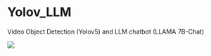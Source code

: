 # Yolov_LLM
Video Object Detection (Yolov5) and LLM chatbot (LLAMA 7B-Chat)


![](Llava_Yolov5.gif)

